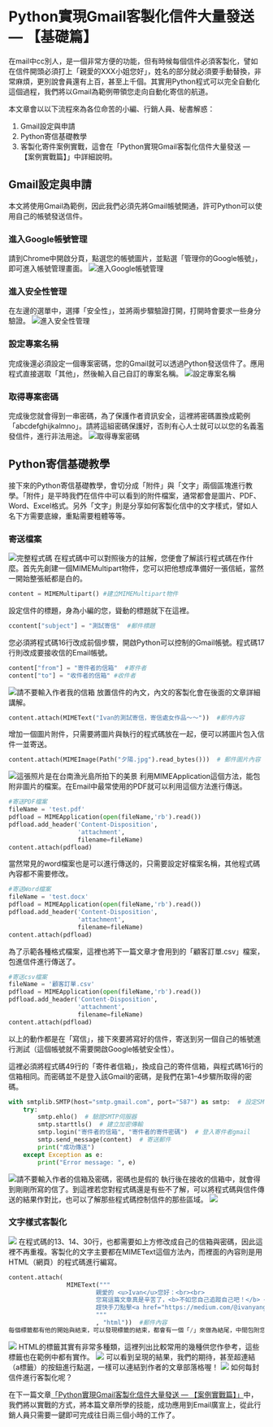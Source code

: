 # Python實現Gmail客製化信件大量發送 — 【基礎篇】

在mail中cc別人，是一個非常方便的功能，但有時候每個信件必須客製化，譬如在信件開頭必須打上「親愛的XXX小姐您好」，姓名的部分就必須要手動替換，非常麻煩，更別說會員還有上百，甚至上千個。其實用Python程式可以完全自動化這個過程，我們將以Gmail為範例帶領您走向自動化寄信的航道。

本文章會以以下流程來為各位命苦的小編、行銷人員、秘書解惑：
1. Gmail設定與申請
2. Python寄信基礎教學
3. 客製化寄件案例實戰，這會在「Python實現Gmail客製化信件大量發送 — 【案例實戰篇】」中詳細說明。

## Gmail設定與申請
本文將使用Gmail為範例，因此我們必須先將Gmail帳號開通，許可Python可以使用自己的帳號發送信件。

### 進入Google帳號管理
請到Chrome中開啟分頁，點選您的帳號圖片，並點選「管理你的Google帳號」，即可進入帳號管理畫面。
![進入Google帳號管理](https://i.imgur.com/E20lrrY.png)

### 進入安全性管理
在左邊的選單中，選擇「安全性」，並將兩步驟驗證打開，打開時會要求一些身分驗證。
![進入安全性管理](https://i.imgur.com/Q4zlSP9.png)

### 設定專案名稱
完成後還必須設定一個專案密碼，您的Gmail就可以透過Python發送信件了。應用程式直接選取「其他」，然後輸入自己自訂的專案名稱。
![設定專案名稱](https://i.imgur.com/vEnWEMY.png)

### 取得專案密碼
完成後您就會得到一串密碼，為了保護作者資訊安全，這裡將密碼置換成範例「abcdefghijkalmno」。請將這組密碼保護好，否則有心人士就可以以您的名義濫發信件，進行非法用途。
![取得專案密碼](https://i.imgur.com/ETQryH6.png)

## Python寄信基礎教學
接下來的Python寄信基礎教學，會切分成「附件」與「文字」兩個區塊進行教學。「附件」是平時我們在信件中可以看到的附件檔案，通常都會是圖片、PDF、Word、Excel格式。另外「文字」則是分享如何客製化信中的文字樣式，譬如人名下方需要底線，重點需要粗體等等。

### 寄送檔案
![完整程式碼](https://i.imgur.com/S6PzDrz.png)
在程式碼中可以對照後方的註解，您便會了解該行程式碼在作什麼。首先先創建一個MIMEMultipart物件，您可以把他想成準備好一張信紙，當然一開始整張紙都是白的。
```python
content = MIMEMultipart() #建立MIMEMultipart物件
```
設定信件的標題，身為小編的您，聳動的標題就下在這裡。
```python
ccontent["subject"] = "測試寄信"  #郵件標題
```
您必須將程式碼16行改成前個步驟，開啟Python可以控制的Gmail帳號。程式碼17行則改成要接收信的Email帳號。
```python
content["from"] = "寄件者的信箱"  #寄件者
content["to"] = "收件者的信箱" #收件者
```
![請不要輸入作者我的信箱](https://i.imgur.com/Nl1KeL2.png)
放置信件的內文，內文的客製化會在後面的文章詳細講解。
```python
content.attach(MIMEText("Ivan的測試寄信，寄信處女作品～～"))  #郵件內容
```
增加一個圖片附件，只需要將圖片與執行的程式碼放在一起，便可以將圖片包入信件一並寄送。
```python
content.attach(MIMEImage(Path("夕陽.jpg").read_bytes()))  # 郵件圖片內容
```
![這張照片是在台南漁光島所拍下的美景](https://i.imgur.com/VvIc8V1.png)
利用MIMEApplication這個方法，能包附非圖片的檔案。在Email中最常使用的PDF就可以利用這個方法進行傳送。
```python
#寄送PDF檔案
fileName = 'test.pdf'
pdfload = MIMEApplication(open(fileName,'rb').read()) 
pdfload.add_header('Content-Disposition', 
                   'attachment', 
                   filename=fileName) 
content.attach(pdfload) 
```
當然常見的word檔案也是可以進行傳送的，只需要設定好檔案名稱，其他程式碼內容都不需要修改。
```python
#寄送Word檔案
fileName = 'test.docx'
pdfload = MIMEApplication(open(fileName,'rb').read()) 
pdfload.add_header('Content-Disposition', 
                   'attachment', 
                   filename=fileName) 
content.attach(pdfload) 
```
為了示範各種格式檔案，這裡也將下一篇文章才會用到的「顧客訂單.csv」檔案，包進信件進行傳送了。
```python
#寄送csv檔案
fileName = '顧客訂單.csv'
pdfload = MIMEApplication(open(fileName,'rb').read()) 
pdfload.add_header('Content-Disposition', 
                   'attachment', 
                   filename=fileName) 
content.attach(pdfload) 
```
以上的動作都是在「寫信」，接下來要將寫好的信件，寄送到另一個自己的帳號進行測試（這個帳號就不需要開啟Google帳號安全性）。

這裡必須將程式碼49行的「寄件者信箱」，換成自己的寄件信箱，與程式碼16行的信箱相同。而密碼並不是登入該Gmail的密碼，是我們在第1–4步驟所取得的密碼。
```python
with smtplib.SMTP(host="smtp.gmail.com", port="587") as smtp:  # 設定SMTP伺服器
    try:
        smtp.ehlo()  # 驗證SMTP伺服器
        smtp.starttls()  # 建立加密傳輸
        smtp.login("寄件者的信箱", "寄件者的寄件密碼")  # 登入寄件者gmail
        smtp.send_message(content)  # 寄送郵件
        print("成功傳送")
    except Exception as e:
        print("Error message: ", e)
```
![請不要輸入作者的信箱及密碼，密碼也是假的](https://i.imgur.com/YwCWJDG.png)
執行後在接收的信箱中，就會得到剛剛所寫的信了。到這裡若您對程式碼還是有些不了解，可以將程式碼與信件傳送的結果作對比，也可以了解那些程式碼控制信件的那些區域。
![](https://i.imgur.com/xJjnVH4.png)
### 文字樣式客製化
![](https://i.imgur.com/LTW8Wlx.png)
在程式碼的13、14、30行，也都需要如上方修改成自己的信箱與密碼，因此這裡不再重複。客製化的文字主要都在MIMEText這個方法內，而裡面的內容則是用HTML（網頁）的程式碼進行編寫。
```python
content.attach(
                MIMEText("""
                        親愛的 <u>Ivan</u>您好：<br><br>
                        您寫這篇文章真是辛苦了，<b>不如您自己追蹤自己吧！</b> <br>
                        趕快手刀點擊<a href="https://medium.com/@ivanyang0606">Ivan的Medium文章</a>。
                        """
                        , "html"))  #郵件內容
每個標籤都有他的開始與結束，可以發現標籤的結束，都會有一個「/」來做為結尾，中間包附您想要呈現的文字。
```
![](https://i.imgur.com/PnSxELz.png)
HTML的標籤其實有非常多種類，這裡列出比較常用的幾種供您作參考，這些標籤也在範例中都有實作。
![](https://i.imgur.com/uoyOONK.png)
可以看到呈現的結果，我們的期待，甚至超連結（a標籤）的按鈕進行點選，一樣可以連結到作者的文章部落格喔！
![](https://i.imgur.com/9C9KN25.png)
如何每封信件進行客製化呢？

在下一篇文章[「Python實現Gmail客製化信件大量發送 — 【案例實戰篇】」]()中，我們將以實戰的方式，將本篇文章所學的技能，成功應用到Email廣宣上，從此行銷人員只需要一鍵即可完成往日兩三個小時的工作了。
